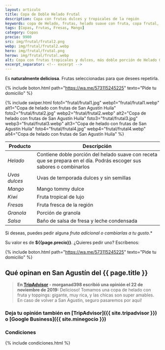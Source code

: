 ```yaml
---
layout: articulo
title: Copa de Doble Helado Frutal
description: Copa con frutas dulces y tropicales de la región
keywords: copa de Helado, frutas, helado suave con fruta, copa frutal, helados san agustín huila, helados san agustin huila
tags: [Copas, Frutas, Fresas, Mango]
category: Copas
precio: 9900
src: img/frutal/frutal2.png
webp: img/frutal/frutal2.webp
hero: img/frutal/frutal.png
herow: img/frutal/frutal.webp
alt: Copa con frutas tropicales y dulces, más doble porción de Helado GurCoff
excerpt_separator: <!-- excerpt -->
---
```

Es **naturalmente deliciosa**. Frutas seleccionadas para que desees repetirla.

<!-- excerpt -->

{% include boton.html path="https://wa.me/573115245225" texto="Pide tu domicilio" %}

<!-- Swiper -->
{% include swiper.html foto1="frutal/frutal1.jpg" webp1="frutal/frutal1.webp" alt1="Copa de helado con frutas de San Agustín Huila" foto2="frutal/frutal2.jpg" webp2="frutal/frutal2.webp" alt2="Copa de helado con frutas de San Agustín Huila" foto3="frutal/frutal3.jpg" webp3="frutal/frutal3.webp" alt3="Copa de helado con frutas de San Agustín Huila" foto4="frutal/frutal4.jpg" webp4="frutal/frutal4.webp" alt4="Copa de helado con frutas de San Agustín Huila" %}

| Producto | Descripción |
| ----------- | ------ |
| *Helado* | Contiene doble porción del helado suave con receta que se prepara en el día. Podrás escoger sus sabores o combinarlos |
| *Uvas dulces* | Uvas de temporada dulces y sin semillas |
| *Mango* | Mango tommy dulce |
| *Kiwi* | Fruta tropical de lujo |
| *Fresas* | Fruta fresca de la región |
| *Granola* | Porción de granola |
| *Salsa* | Baño de salsa de fresa y leche condensada |

Si deseas, puedes pedir alguna *fruta adicional o cambiarlas a tu gusto*.*

Su valor es de **${{page.precio}}**. ¿Quieres pedir uno? Escríbenos:

{% include boton.html path="https://wa.me/573115245225" texto="Pide tu domicilio" %}

## Qué opinan en San Agustín del {{ page.title }}

> **En [TripAdvisor]({{site.tripadvisor}}) - morganad398 escribió una opinión el 22 de noviembre de 2019:** Delicioso! Tomamos una copa de helado con fruta y toppings: gigante, muy rica, y las chicas son super amables. En caso de volver a San Agustin, seguro pasaremos por aqui!

### Deja tu opinión también en [TripAdvisor]({{ site.tripadvisor }}) o [Google Business]({{ site.minegocio }})

### Condiciones

{% include condiciones.html %}
